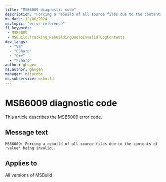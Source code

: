 ```yaml
---
title: "MSB6009 diagnostic code"
description: "Forcing a rebuild of all source files due to the contents of 'value' being invalid."
ms.date: 12/06/2024
ms.topic: "error-reference"
f1_keywords:
 - MSB6009
 - MSBuild.Tracking_RebuildingDueToInvalidTLogContents
dev_langs:
  - "VB"
  - "CSharp"
  - "C++"
  - "FSharp"
author: ghogen
ms.author: ghogen
manager: mijacobs
ms.subservice: msbuild
---
```


# MSB6009 diagnostic code

<!-- :::ErrorDefinitionDescription::: -->
<!-- :::editable-content name="introDescription"::: -->
This article describes the MSB6009 error code.
<!-- :::editable-content-end::: -->

## Message text

`MSB6009: Forcing a rebuild of all source files due to the contents of 'value' being invalid.`

<!-- :::editable-content name="postOutputDescription"::: -->
<!--
{StrBegin="MSB6009: "}
-->
<!-- :::editable-content-end::: -->
<!-- :::ErrorDefinitionDescription-end::: -->

## Applies to

All versions of MSBuild
